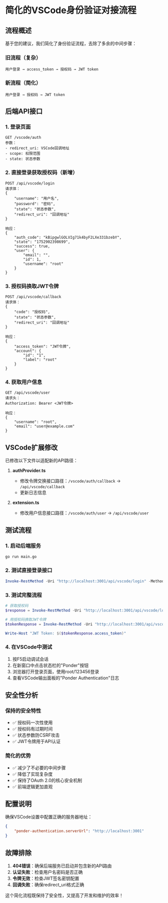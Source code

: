 # 简化的VSCode身份验证对接流程

## 流程概述

基于您的建议，我们简化了身份验证流程，去除了多余的中间步骤：

### 旧流程（复杂）
```
用户登录 → access_token → 授权码 → JWT token
```

### 新流程（简化）
```
用户登录 → 授权码 → JWT token
```

## 后端API接口

### 1. 登录页面
```
GET /vscode/auth
参数：
- redirect_uri: VSCode回调地址
- scope: 权限范围  
- state: 状态参数
```

### 2. 直接登录获取授权码（新增）
```
POST /api/vscode/login
请求体：
{
    "username": "用户名",
    "password": "密码", 
    "state": "状态参数",
    "redirect_uri": "回调地址"
}

响应：
{
    "auth_code": "kBipgwlGOLVIg71k4byF2LXe331bzebY",
    "state": "1752902398699",
    "success": true,
    "user": {
        "email": "",
        "id": 1,
        "username": "root"
    }
}
```

### 3. 授权码换取JWT令牌
```
POST /api/vscode/callback
请求体：
{
    "code": "授权码",
    "state": "状态参数",
    "redirect_uri": "回调地址"
}

响应：
{
    "access_token": "JWT令牌",
    "account": {
        "id": "1",
        "label": "root"
    }
}
```

### 4. 获取用户信息
```
GET /api/vscode/user
请求头：
Authorization: Bearer <JWT令牌>

响应：
{
    "username": "root",
    "email": "user@example.com"
}
```

## VSCode扩展修改

已修改以下文件以适配新的API路径：

1. **authProvider.ts**
   - 修改令牌交换接口路径：`/vscode/auth/callback` → `/api/vscode/callback`
   - 更新日志信息

2. **extension.ts**  
   - 修改用户信息接口路径：`/vscode/auth/user` → `/api/vscode/user`

## 测试流程

### 1. 启动后端服务
```bash
go run main.go
```

### 2. 测试直接登录接口
```powershell
Invoke-RestMethod -Uri "http://localhost:3001/api/vscode/login" -Method POST -ContentType "application/json" -Body '{"username":"root","password":"123456","state":"test-state","redirect_uri":"vscode://test/callback"}'
```

### 3. 测试完整流程
```powershell
# 获取授权码
$response = Invoke-RestMethod -Uri "http://localhost:3001/api/vscode/login" -Method POST -ContentType "application/json" -Body '{"username":"root","password":"123456","state":"test-state","redirect_uri":"vscode://test/callback"}'

# 用授权码换取JWT令牌
$tokenResponse = Invoke-RestMethod -Uri "http://localhost:3001/api/vscode/callback" -Method POST -ContentType "application/json" -Body "{`"code`":`"$($response.auth_code)`",`"state`":`"$($response.state)`",`"redirect_uri`":`"vscode://test/callback`"}"

Write-Host "JWT Token: $($tokenResponse.access_token)"
```

### 4. 在VSCode中测试
1. 按F5启动调试会话
2. 在新窗口中点击状态栏的"Ponder"按钮
3. 浏览器打开登录页面，使用root/123456登录
4. 查看VSCode输出面板的"Ponder Authentication"日志

## 安全性分析

### 保持的安全特性
- ✅ 授权码一次性使用
- ✅ 授权码有过期时间
- ✅ 状态参数防CSRF攻击
- ✅ JWT令牌用于API认证

### 简化的优势
- ✅ 减少了不必要的中间步骤
- ✅ 降低了实现复杂度
- ✅ 保持了OAuth 2.0的核心安全机制
- ✅ 前端逻辑更加直观

## 配置说明

确保VSCode设置中配置正确的服务器地址：
```json
{
    "ponder-authentication.serverUrl": "http://localhost:3001"
}
```

## 故障排除

1. **404错误**：确保后端服务已启动并包含新的API路由
2. **认证失败**：检查用户名密码是否正确
3. **令牌无效**：检查JWT签名密钥配置
4. **回调失败**：确保redirect_uri格式正确

这个简化流程既保持了安全性，又提高了开发和维护的效率！
